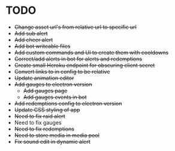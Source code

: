 # TODO

* ~~Change asset url's from relative url to specific url~~
* ~~Add sub alert~~
* ~~Add cheer alert~~
* ~~Add bot writeable files~~
* ~~Add custom commands and UI to create them with cooldowns~~
* ~~Correct/add alerts in bot for alerts and redemptions~~
* ~~Create small Heroku endpoint for obscuring client secret~~
* ~~Convert links to in config to be relative~~
* ~~Update animation editor~~
* ~~Add gauges to electron version~~
    * ~~Add gauges page~~
    * ~~Add gauges events in bot~~
* ~~Add redemptions config to electron version~~
* ~~Update CSS styling of app~~
* ~~Need to fix raid alert~~
* Need to fix gauges
* ~~Need to fix redemptions~~
* ~~Need to store media in media pool~~
* ~~Fix sound edit in dynamic alert~~